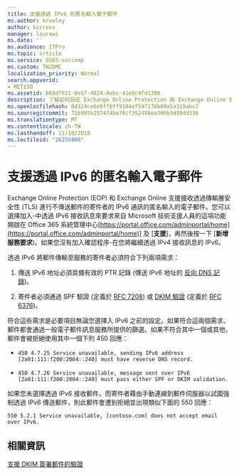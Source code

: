 ```yaml
---
title: 支援透過 IPv6 的匿名輸入電子郵件
ms.author: krowley
author: kccross
manager: laurawi
ms.date: ''
ms.audience: ITPro
ms.topic: article
ms.service: O365-seccomp
ms.custom: TN2DMC
localization_priority: Normal
search.appverid:
- MET150
ms.assetid: b68df621-0a5f-4824-8abc-41e0c4fd1398
description: 了解如何設定 Exchange Online Protection 與 Exchange Online 的來源 IPv6 的匿名郵件支援。
ms.openlocfilehash: 0d324ce6e0ff0ff9104ef597176b09a5a319abc7
ms.sourcegitcommit: 75b985b2574f4be70cf352498ea300b3d99dd338
ms.translationtype: MT
ms.contentlocale: zh-TW
ms.lasthandoff: 11/10/2018
ms.locfileid: "26255808"
---
```

# <a name="support-for-anonymous-inbound-email-messages-over-ipv6"></a>支援透過 IPv6 的匿名輸入電子郵件

Exchange Online Protection (EOP) 和 Exchange Online 支援接收透過傳輸層安全性 (TLS) 進行不傳送郵件的寄件者的 IPv6 通訊的匿名輸入的電子郵件。您可以選擇加入-中透過 IPv6 接收訊息來要求來自 Microsoft 技術支援人員的這項功能開啟在 Office 365 系統管理中心[https://portal.office.com/adminportal/home](https://portal.office.com/adminportal/home)] 及 [**支援**]，再然後按一下 [**新增服務要求**)。如果您沒有加入確認程序-在您將繼續透過 IPv4 接收訊息的 IPv6。
  
透過 IPv6 將郵件傳輸至服務的寄件者必須符合下列兩項需求：
  
1. 傳送 IPv6 地址必須具備有效的 PTR 記錄 (傳送 IPv6 地址的 [反向 DNS 記錄](https://en.wikipedia.org/wiki/Reverse_DNS_lookup))。 
    
2. 寄件者必須通過 SPF 驗證 (定義於 [RFC 7208](https://tools.ietf.org/html/rfc7208)) 或 [DKIM 驗證](http://dkim.org/) (定義於 [RFC 6376](https://www.rfc-editor.org/rfc/rfc6376.txt))。
    
符合這些需求是必要項目無論您選擇入 IPv6 之前的設定。如果符合這兩個需求、 郵件都會通過一般電子郵件訊息服務所提供的篩選。如果不符合其中一個或其他，郵件會被拒絕使用其中一個下列 450 回應：
  
-  `450 4.7.25 Service unavailable, sending IPv6 address [2a01:111:f200:2004::240] must have reverse DNS record.`
    
-  `450 4.7.26 Service unavailable, message sent over IPv6 [2a01:111:f200:2004::240] must pass either SPF or DKIM validation.`
    
如果您未選擇透過 IPv6 接收郵件，而寄件者藉由手動連線到郵件伺服器以試圖強制透過 IPv6 傳送郵件，則此郵件會遭到拒絕並出現類似下面的 550 回應：
  
 `550 5.2.1 Service unavailable, [contoso.com] does not accept email over IPv6.`
  
## <a name="for-more-information"></a>相關資訊

[支援 DKIM 簽署郵件的驗證](support-for-validation-of-dkim-signed-messages.md)
  

